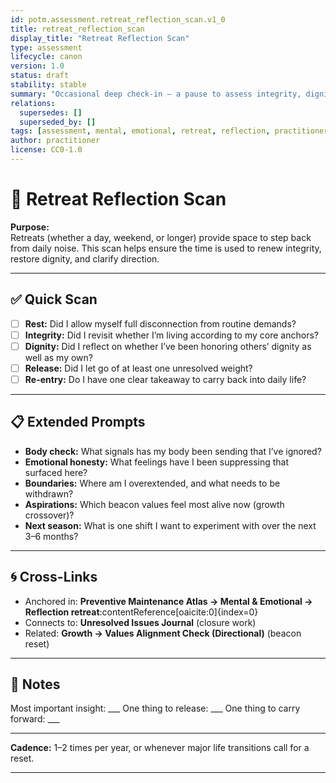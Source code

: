 ```yaml
---
id: potm.assessment.retreat_reflection_scan.v1_0
title: retreat_reflection_scan
display_title: "Retreat Reflection Scan"
type: assessment
lifecycle: canon
version: 1.0
status: draft
stability: stable
summary: "Occasional deep check-in — a pause to assess integrity, dignity, and alignment beyond daily routines."
relations:
  supersedes: []
  superseded_by: []
tags: [assessment, mental, emotional, retreat, reflection, practitioner]
author: practitioner
license: CC0-1.0
---
```


# 🧘 Retreat Reflection Scan

**Purpose:**  
Retreats (whether a day, weekend, or longer) provide space to step back from daily noise. This scan helps ensure the time is used to renew integrity, restore dignity, and clarify direction.

---

## ✅ Quick Scan

- [ ] **Rest:** Did I allow myself full disconnection from routine demands?  
- [ ] **Integrity:** Did I revisit whether I’m living according to my core anchors?  
- [ ] **Dignity:** Did I reflect on whether I’ve been honoring others’ dignity as well as my own?  
- [ ] **Release:** Did I let go of at least one unresolved weight?  
- [ ] **Re-entry:** Do I have one clear takeaway to carry back into daily life?  

---

## 📋 Extended Prompts

- **Body check:** What signals has my body been sending that I’ve ignored?  
- **Emotional honesty:** What feelings have I been suppressing that surfaced here?  
- **Boundaries:** Where am I overextended, and what needs to be withdrawn?  
- **Aspirations:** Which beacon values feel most alive now (growth crossover)?  
- **Next season:** What is one shift I want to experiment with over the next 3–6 months?  

---

## 🌀 Cross-Links

- Anchored in: **Preventive Maintenance Atlas → Mental & Emotional → Reflection retreat**:contentReference[oaicite:0]{index=0}  
- Connects to: **Unresolved Issues Journal** (closure work)  
- Related: **Growth → Values Alignment Check (Directional)** (beacon reset)  

---

## 📝 Notes

Most important insight: \_\_\_
One thing to release: \_\_\_
One thing to carry forward: \_\_\_

---

**Cadence:** 1–2 times per year, or whenever major life transitions call for a reset.

---
